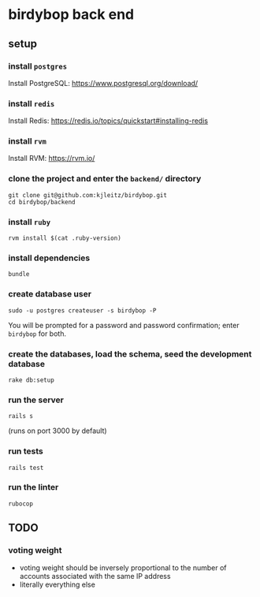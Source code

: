 # birdybop back end

## setup

### install `postgres`

Install PostgreSQL: https://www.postgresql.org/download/

### install `redis`

Install Redis: https://redis.io/topics/quickstart#installing-redis

### install `rvm`

Install RVM: https://rvm.io/

### clone the project and enter the `backend/` directory

```
git clone git@github.com:kjleitz/birdybop.git
cd birdybop/backend
```

### install `ruby`

```
rvm install $(cat .ruby-version)
```

### install dependencies

```
bundle
```

### create database user

```
sudo -u postgres createuser -s birdybop -P
```

You will be prompted for a password and password confirmation; enter `birdybop` for both.

### create the databases, load the schema, seed the development database

```
rake db:setup
```

### run the server

```
rails s
```

(runs on port 3000 by default)

### run tests

```
rails test
```

### run the linter

```
rubocop
```

## TODO

### voting weight

- voting weight should be inversely proportional to the number of accounts associated with the same IP address
- literally everything else
